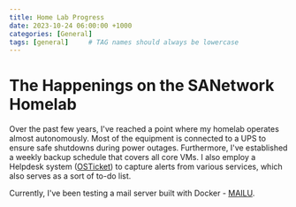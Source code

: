 ```yaml
---
title: Home Lab Progress
date: 2023-10-24 06:00:00 +1000
categories: [General]
tags: [general]     # TAG names should always be lowercase
---
```


# The Happenings on the SANetwork Homelab

Over the past few years, I've reached a point where my homelab operates almost autonomously. Most of the equipment is connected to a UPS to ensure safe shutdowns during power outages. Furthermore, I've established a weekly backup schedule that covers all core VMs. I also employ a Helpdesk system ([OSTicket](https://osticket.com/)) to capture alerts from various services, which also serves as a sort of to-do list.

Currently, I've been testing a mail server built with Docker - [MAILU](https://mailu.io/).

